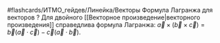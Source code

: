 #flashcards/ИТМО_гейдев/Линейка/Векторы
Формула Лагранжа для векторов
?
Для двойного [[Векторное произведение|векторного произведения]] справедлива формула Лагранжа: $\vec a \times (\vec b \times \vec c) = \vec b (\vec a \cdot \vec c) - \vec c (\vec a \cdot \vec b)$.
